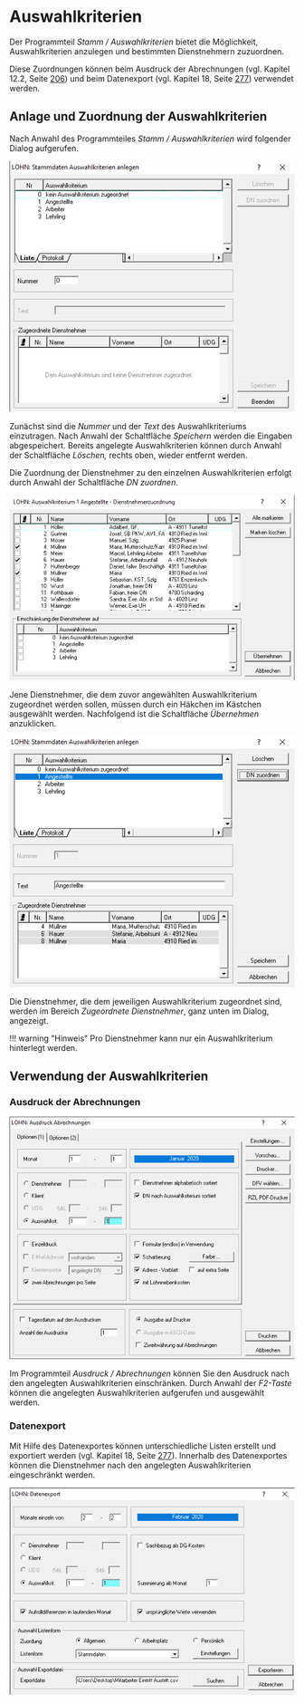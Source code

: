 # Auswahlkriterien

Der Programmteil *Stamm / Auswahlkriterien* bietet die Möglichkeit, Auswahlkriterien anzulegen und bestimmten Dienstnehmern zuzuordnen.

Diese Zuordnungen können beim Ausdruck der Abrechnungen (vgl. Kapitel 12.2, Seite [206](#ausdruck-abrechnungen)) und beim Datenexport (vgl. Kapitel 18, Seite [277](#section-12)) verwendet werden.

## Anlage und Zuordnung der Auswahlkriterien

Nach Anwahl des Programmteiles *Stamm / Auswahlkriterien* wird folgender Dialog aufgerufen.

![Image](<img/image465.png>)

Zunächst sind die *Nummer* und der *Text* des Auswahlkriteriums einzutragen. Nach Anwahl der Schaltfläche *Speichern* werden die Eingaben abgespeichert. Bereits angelegte Auswahlkriterien können durch Anwahl der Schaltfläche *Löschen,* rechts oben, wieder entfernt werden.

Die Zuordnung der Dienstnehmer zu den einzelnen Auswahlkriterien erfolgt durch Anwahl der Schaltfläche *DN zuordnen*.

![Image](<img/image466.png>)

Jene Dienstnehmer, die dem zuvor angewählten Auswahlkriterium zugeordnet werden sollen, müssen durch ein Häkchen im Kästchen ausgewählt werden.
Nachfolgend ist die Schaltfläche *Übernehmen* anzuklicken.

![Image](<img/image467.png>)

Die Dienstnehmer, die dem jeweiligen Auswahlkriterium zugeordnet sind, werden im Bereich *Zugeordnete Dienstnehmer*, ganz unten im Dialog, angezeigt.

!!! warning "Hinweis"
    Pro Dienstnehmer kann nur ein Auswahlkriterium hinterlegt werden.

## Verwendung der Auswahlkriterien

### Ausdruck der Abrechnungen

![Image](<img/image468.png>)

Im Programmteil *Ausdruck / Abrechnungen* können Sie den Ausdruck nach den angelegten Auswahlkriterien einschränken. Durch Anwahl der *F2-Taste* können die angelegten Auswahlkriterien aufgerufen und ausgewählt werden.

### Datenexport

Mit Hilfe des Datenexportes können unterschiedliche Listen erstellt und exportiert werden (vgl. Kapitel 18, Seite [277](#section-12)). Innerhalb des Datenexportes können die Dienstnehmer nach den angelegten Auswahlkriterien eingeschränkt werden.

![Image](<img/image469.png>)
